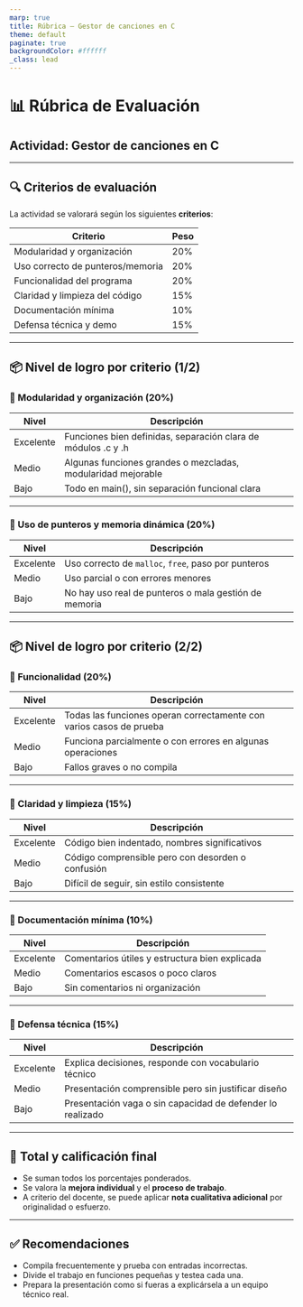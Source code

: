 ```yaml
---
marp: true
title: Rúbrica – Gestor de canciones en C
theme: default
paginate: true
backgroundColor: #ffffff
_class: lead
---
```


# 📊 Rúbrica de Evaluación  
## Actividad: Gestor de canciones en C

---

## 🔍 Criterios de evaluación

La actividad se valorará según los siguientes **criterios**:

| Criterio                           | Peso |
|-----------------------------------|------|
| Modularidad y organización        | 20%  |
| Uso correcto de punteros/memoria | 20%  |
| Funcionalidad del programa        | 20%  |
| Claridad y limpieza del código    | 15%  |
| Documentación mínima              | 10%  |
| Defensa técnica y demo            | 15%  |

---

## 📦 Nivel de logro por criterio (1/2)

### 🔹 Modularidad y organización (20%)

| Nivel     | Descripción                                                                 |
|-----------|------------------------------------------------------------------------------|
| Excelente | Funciones bien definidas, separación clara de módulos .c y .h               |
| Medio     | Algunas funciones grandes o mezcladas, modularidad mejorable                |
| Bajo      | Todo en main(), sin separación funcional clara                              

---

### 🔹 Uso de punteros y memoria dinámica (20%)

| Nivel     | Descripción                                                                  |
|-----------|-------------------------------------------------------------------------------|
| Excelente | Uso correcto de `malloc`, `free`, paso por punteros                         |
| Medio     | Uso parcial o con errores menores                                            |
| Bajo      | No hay uso real de punteros o mala gestión de memoria                       

---

## 📦 Nivel de logro por criterio (2/2)

### 🔹 Funcionalidad (20%)

| Nivel     | Descripción                                                        |
|-----------|--------------------------------------------------------------------|
| Excelente | Todas las funciones operan correctamente con varios casos de prueba |
| Medio     | Funciona parcialmente o con errores en algunas operaciones          |
| Bajo      | Fallos graves o no compila                                         

---

### 🔹 Claridad y limpieza (15%)

| Nivel     | Descripción                                         |
|-----------|------------------------------------------------------|
| Excelente | Código bien indentado, nombres significativos       |
| Medio     | Código comprensible pero con desorden o confusión   |
| Bajo      | Difícil de seguir, sin estilo consistente          

---

### 🔹 Documentación mínima (10%)

| Nivel     | Descripción                                           |
|-----------|--------------------------------------------------------|
| Excelente | Comentarios útiles y estructura bien explicada        |
| Medio     | Comentarios escasos o poco claros                     |
| Bajo      | Sin comentarios ni organización                      

---

### 🔹 Defensa técnica (15%)

| Nivel     | Descripción                                                   |
|-----------|---------------------------------------------------------------|
| Excelente | Explica decisiones, responde con vocabulario técnico          |
| Medio     | Presentación comprensible pero sin justificar diseño          |
| Bajo      | Presentación vaga o sin capacidad de defender lo realizado    |

---

## 🏁 Total y calificación final

- Se suman todos los porcentajes ponderados.  
- Se valora la **mejora individual** y el **proceso de trabajo**.  
- A criterio del docente, se puede aplicar **nota cualitativa adicional** por originalidad o esfuerzo.

---

## ✅ Recomendaciones

- Compila frecuentemente y prueba con entradas incorrectas.  
- Divide el trabajo en funciones pequeñas y testea cada una.  
- Prepara la presentación como si fueras a explicársela a un equipo técnico real.
